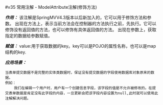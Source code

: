 #v35 常用注解 - ModelAttribute注解(修饰方法)

***作用：***
    该注解是SpringMVV4.3版本以后新加入的，它可以用于修饰方法和参数。
    出现在方法上，表示当前方法会在控制器的方法执行之前，先执行。它可以修饰没有返回值的方法，也可以修饰有具体返回值的方法。
    出现在参数上，获取指定的数据给参数赋值。
    
***赋值：***
value:用于获取数据的key。key可以是POJO的属性名称，也可以是map结构的key.

***应用场景：***

    当表单提交数据不是完整的实体类数据时，保证没有提交数据的字段使用数据库对象原来的数据。
    例如：
        我们在编辑一个用户时，用户有一个创建信息字段，该字段的值是不允许被修改的。在提交表单数据是肯定没有此字段的内容，一旦更新会把该字段内容设置为null,此时就可以使用此注解解决问题。

